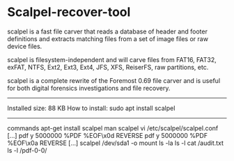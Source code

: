 # Scalpel-recover-tool
scalpel is a fast file carver that reads a database of header and footer definitions and extracts matching files from a set of image files or raw device files.

scalpel is filesystem-independent and will carve files from FAT16, FAT32, exFAT, NTFS, Ext2, Ext3, Ext4, JFS, XFS, ReiserFS, raw partitions, etc.

scalpel is a complete rewrite of the Foremost 0.69 file carver and is useful for both digital forensics investigations and file recovery.


_________________________________________________________________________________________________________________________
Installed size: 88 KB
How to install: sudo apt install scalpel
_________________________________________________________________________________________________________________________
commands
apt-get install scalpel
man scalpel 
vi /etc/scalpel/scalpel.conf
[...]
        pdf     y       5000000 %PDF  %EOF\x0d  REVERSE
        pdf     y       5000000 %PDF  %EOF\x0a  REVERSE
[...]
scalpel /dev/sda1 -o <filename> 
mount
ls -la
ls -l <filename>
cat <filename>/audit.txt
ls -l <filename>/pdf-0-0/
